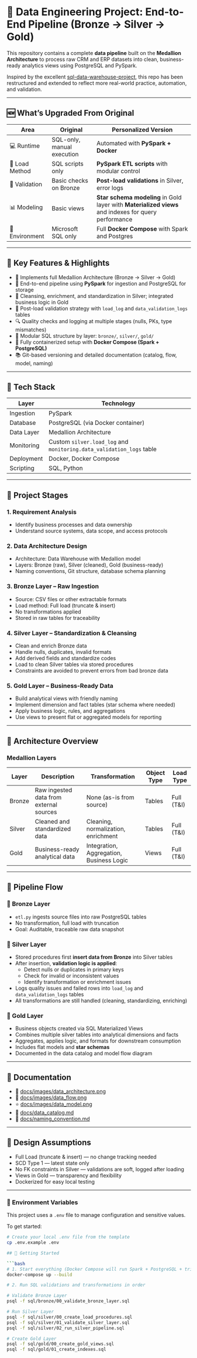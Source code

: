 # 🧱 Data Engineering Project: End-to-End Pipeline (Bronze → Silver → Gold)

This repository contains a complete **data pipeline** built on the **Medallion Architecture** to process raw CRM and ERP datasets into clean, business-ready analytics views using PostgreSQL and PySpark.

Inspired by the excellent [sql-data-warehouse-project](https://github.com/DataWithBaraa/sql-data-warehouse-project), this repo has been restructured and extended to reflect more real-world practice, automation, and validation.

---

## 🆕 What’s Upgraded From Original

| Area               | Original                        | Personalized Version                          |
|--------------------|----------------------------------|-----------------------------------------------|
| 💻 Runtime          | SQL-only, manual execution       | Automated with **PySpark + Docker**           |
| 🔄 Load Method      | SQL scripts only                | **PySpark ETL scripts** with modular control  |
| 🧪 Validation       | Basic checks on Bronze          | **Post-load validations** in Silver, error logs |
| 📊 Modeling         | Basic views                     | **Star schema modeling** in Gold layer with **Materialized views** and indexes for query performance        |
| 🐳 Environment      | Microsoft SQL only      | Full **Docker Compose** with Spark and Postgres |

---

## 🚀 Key Features & Highlights

- 🧱 Implements full Medallion Architecture (Bronze → Silver → Gold)
- 🔁 End-to-end pipeline using **PySpark** for ingestion and PostgreSQL for storage
- 🧼 Cleansing, enrichment, and standardization in Silver; integrated business logic in Gold
- 🧪 Post-load validation strategy with `load_log` and `data_validation_logs` tables
- 🔍 Quality checks and logging at multiple stages (nulls, PKs, type mismatches)
- 📁 Modular SQL structure by layer: `bronze/`, `silver/`, `gold/`
- 🐳 Fully containerized setup with **Docker Compose (Spark + PostgreSQL)**
- 📚 Git-based versioning and detailed documentation (catalog, flow, model, naming)

---

## 🧰 Tech Stack

| Layer        | Technology                         |
|--------------|-------------------------------------|
| Ingestion    | PySpark                             |
| Database     | PostgreSQL (via Docker container)   |
| Data Layer   | Medallion Architecture              |
| Monitoring   | Custom `silver.load_log` and `monitoring.data_validation_logs` table      |
| Deployment   | Docker, Docker Compose              |
| Scripting    | SQL, Python                         |

---

## 🧭 Project Stages

### 1. Requirement Analysis
- Identify business processes and data ownership
- Understand source systems, data scope, and access protocols

### 2. Data Architecture Design
- Architecture: Data Warehouse with Medallion model
- Layers: Bronze (raw), Silver (cleaned), Gold (business-ready)
- Naming conventions, Git structure, database schema planning

### 3. Bronze Layer – Raw Ingestion
- Source: CSV files or other extractable formats
- Load method: Full load (truncate & insert)
- No transformations applied
- Stored in raw tables for traceability

### 4. Silver Layer – Standardization & Cleansing
- Clean and enrich Bronze data
- Handle nulls, duplicates, invalid formats
- Add derived fields and standardize codes
- Load to clean Silver tables via stored procedures
- Constraints are avoided to prevent errors from bad bronze data

### 5. Gold Layer – Business-Ready Data
- Build analytical views with friendly naming
- Implement dimension and fact tables (star schema where needed)
- Apply business logic, rules, and aggregations
- Use views to present flat or aggregated models for reporting

---

## 📐 Architecture Overview

### Medallion Layers

| Layer   | Description                              | Transformation                           | Object Type | Load Type      |
|---------|------------------------------------------|------------------------------------------|-------------|----------------|
| Bronze  | Raw ingested data from external sources  | None (as-is from source)                 | Tables      | Full (T&I)     |
| Silver  | Cleaned and standardized data            | Cleaning, normalization, enrichment      | Tables      | Full (T&I)     |
| Gold    | Business-ready analytical data           | Integration, Aggregation, Business Logic | Views       | Full (T&I)     |

---

## 🚀 Pipeline Flow

### 🥉 Bronze Layer
- `etl.py` ingests source files into raw PostgreSQL tables
- No transformation, full load with truncation
- Goal: Auditable, traceable raw data snapshot

### 🥈 Silver Layer
- Stored procedures first **insert data from Bronze** into Silver tables
- After insertion, **validation logic is applied**:
  - Detect nulls or duplicates in primary keys
  - Check for invalid or inconsistent values
  - Identify transformation or enrichment issues
- Logs quality issues and failed rows into `load_log` and `data_validation_logs` tables
- All transformations are still handled (cleaning, standardizing, enriching)

### 🥇 Gold Layer
- Business objects created via SQL Materialized Views
- Combines multiple silver tables into analytical dimensions and facts
- Aggregates, applies logic, and formats for downstream consumption
- Includes flat models and **star schemas**
- Documented in the data catalog and model flow diagram

---

## 📒 Documentation

- 📐 [docs/images/data_architecture.png](docs/images/data_architecture.png)
- 🔁 [docs/images/data_flow.png](docs/images/data_flow.png)
- ⭐ [docs/images/data_model.png](docs/images/data_model.png)
- 📘 [docs/data_catalog.md](docs/data_catalog.md)
- 🧾 [docs/naming_convention.md](docs/naming_convention.md)

---

## 📌 Design Assumptions

- Full Load (truncate & insert) — no change tracking needed
- SCD Type 1 — latest state only
- No FK constraints in Silver — validations are soft, logged after loading
- Views in Gold — transparency and flexibility
- Dockerized for easy local testing

---

### 🔐 Environment Variables

This project uses a `.env` file to manage configuration and sensitive values.

To get started:

```bash
# Create your local .env file from the template
cp .env.example .env

## 🏁 Getting Started

```bash
# 1. Start everything (Docker Compose will run Spark + PostgreSQL + trigger ETL)
docker-compose up --build

# 2. Run SQL validations and transformations in order

# Validate Bronze Layer
psql -f sql/bronze/00_validate_bronze_layer.sql

# Run Silver Layer
psql -f sql/silver/00_create_load_procedures.sql
psql -f sql/silver/01_validate_silver_layer.sql
psql -f sql/silver/02_run_silver_pipeline.sql

# Create Gold Layer
psql -f sql/gold/00_create_gold_views.sql
psql -f sql/gold/01_create_indexes.sql
